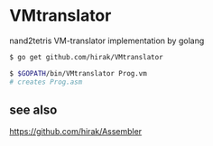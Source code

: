 VMtranslator
=========

nand2tetris VM-translator implementation by golang

```bash
$ go get github.com/hirak/VMtranslator

$ $GOPATH/bin/VMtranslator Prog.vm
# creates Prog.asm
```

## see also

https://github.com/hirak/Assembler
